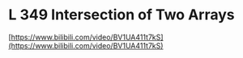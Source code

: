 # L 349 Intersection of Two Arrays
 
[https://www.bilibili.com/video/BV1UA411t7kS](https://www.bilibili.com/video/BV1UA411t7kS)
